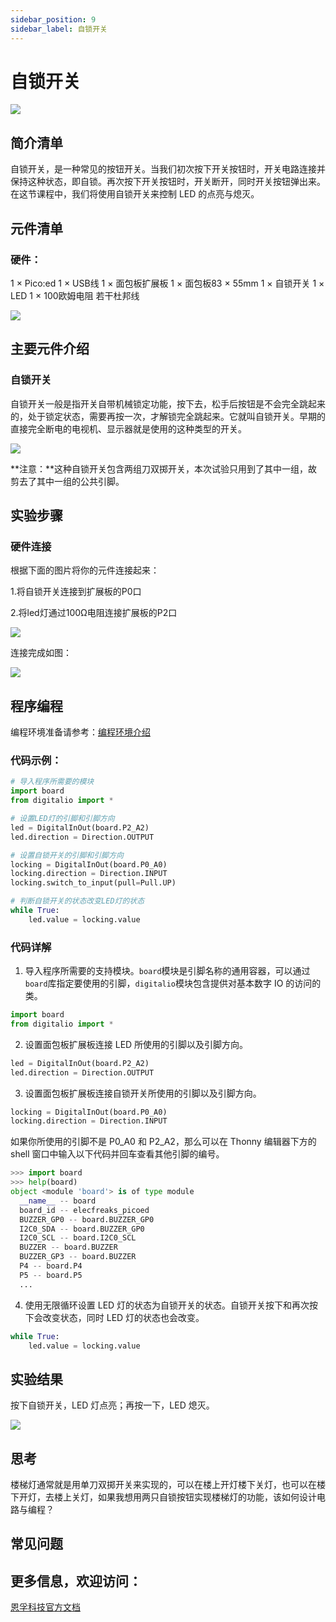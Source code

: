```yaml
---
sidebar_position: 9
sidebar_label: 自锁开关
---
```


# 自锁开关

![](./images/pico-ed-starter-kit-case-06-01.png)


## 简介清单
自锁开关，是一种常见的按钮开关。当我们初次按下开关按钮时，开关电路连接并保持这种状态，即自锁。再次按下开关按钮时，开关断开，同时开关按钮弹出来。在这节课程中，我们将使用自锁开关来控制 LED 的点亮与熄灭。

## 元件清单

### 硬件：
1 × Pico:ed
1 × USB线
1 × 面包板扩展板
1 × 面包板83 × 55mm
1 × 自锁开关
1 × LED
1 × 100欧姆电阻
若干杜邦线

![](./images/pico-ed-starter-kit-case-06-02.png)


## 主要元件介绍

### 自锁开关
自锁开关一般是指开关自带机械锁定功能，按下去，松手后按钮是不会完全跳起来的，处于锁定状态，需要再按一次，才解锁完全跳起来。它就叫自锁开关。早期的直接完全断电的电视机、显示器就是使用的这种类型的开关。

![](./images/pico-ed-starter-kit-case-06-03.png)

**注意：**这种自锁开关包含两组刀双掷开关，本次试验只用到了其中一组，故剪去了其中一组的公共引脚。

## 实验步骤

### 硬件连接
根据下面的图片将你的元件连接起来：

1.将自锁开关连接到扩展板的P0口

2.将led灯通过100Ω电阻连接扩展板的P2口

![](./images/pico-ed-starter-kit-case-06-04.png)

连接完成如图：

![](./images/pico-ed-starter-kit-case-06-05.png)


## 程序编程
编程环境准备请参考：[编程环境介绍](https://www.yuque.com/elecfreaks-learn/picoed/er7nuh)

### 代码示例：
```python
# 导入程序所需要的模块
import board
from digitalio import *

# 设置LED灯的引脚和引脚方向
led = DigitalInOut(board.P2_A2)
led.direction = Direction.OUTPUT

# 设置自锁开关的引脚和引脚方向
locking = DigitalInOut(board.P0_A0)
locking.direction = Direction.INPUT
locking.switch_to_input(pull=Pull.UP)

# 判断自锁开关的状态改变LED灯的状态
while True:
    led.value = locking.value
```

### 代码详解

1. 导入程序所需要的支持模块。`board`模块是引脚名称的通用容器，可以通过`board`库指定要使用的引脚，`digitalio`模块包含提供对基本数字 IO 的访问的类。
```python
import board
from digitalio import *
```

2. 设置面包板扩展板连接 LED 所使用的引脚以及引脚方向。
```python
led = DigitalInOut(board.P2_A2)
led.direction = Direction.OUTPUT
```

3. 设置面包板扩展板连接自锁开关所使用的引脚以及引脚方向。
```python
locking = DigitalInOut(board.P0_A0)
locking.direction = Direction.INPUT
```
如果你所使用的引脚不是 P0_A0 和 P2_A2，那么可以在 Thonny 编辑器下方的 shell 窗口中输入以下代码并回车查看其他引脚的编号。
```python
>>> import board
>>> help(board)
object <module 'board'> is of type module
  __name__ -- board
  board_id -- elecfreaks_picoed
  BUZZER_GP0 -- board.BUZZER_GP0
  I2C0_SDA -- board.BUZZER_GP0
  I2C0_SCL -- board.I2C0_SCL
  BUZZER -- board.BUZZER
  BUZZER_GP3 -- board.BUZZER
  P4 -- board.P4
  P5 -- board.P5
  ...
```

4. 使用无限循环设置 LED 灯的状态为自锁开关的状态。自锁开关按下和再次按下会改变状态，同时 LED 灯的状态也会改变。
```python
while True:
    led.value = locking.value
```

## 实验结果
按下自锁开关，LED 灯点亮；再按一下，LED 熄灭。

![](./images/pico-ed-starter-kit-case-06.gif)


## 思考
楼梯灯通常就是用单刀双掷开关来实现的，可以在楼上开灯楼下关灯，也可以在楼下开灯，去楼上关灯，如果我想用两只自锁按钮实现楼梯灯的功能，该如何设计电路与编程？

## 常见问题

## 更多信息，欢迎访问：
[恩孚科技官方文档](https://www.elecfreaks.com/learn-en/)
